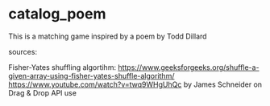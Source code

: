 # catalog_poem
This is a matching game inspired by a poem by Todd Dillard


sources: 

Fisher-Yates shuffling algortihm: https://www.geeksforgeeks.org/shuffle-a-given-array-using-fisher-yates-shuffle-algorithm/
https://www.youtube.com/watch?v=twq9WHgUhQc by James Schneider on Drag & Drop API use
